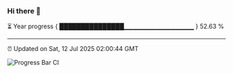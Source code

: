 ### Hi there 👋

⏳ Year progress { ███████████████▁▁▁▁▁▁▁▁▁▁▁▁▁▁▁ } 52.63 %

---

⏰ Updated on Sat, 12 Jul 2025 02:00:44 GMT

![Progress Bar CI](https://github.com/liununu/liununu/workflows/Progress%20Bar%20CI/badge.svg)
